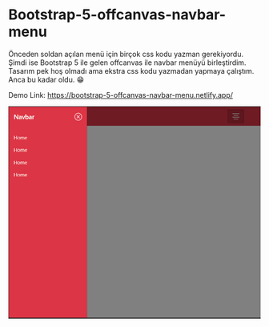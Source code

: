 # Bootstrap-5-offcanvas-navbar-menu

Önceden soldan açılan menü için birçok css kodu yazman gerekiyordu. Şimdi ise Bootstrap 5 ile gelen offcanvas ile navbar menüyü birleştirdim. Tasarım pek hoş olmadı ama ekstra css kodu yazmadan yapmaya çalıştım. Anca bu kadar oldu. 😁  

Demo Link: https://bootstrap-5-offcanvas-navbar-menu.netlify.app/

![](image/menu-image.png)
